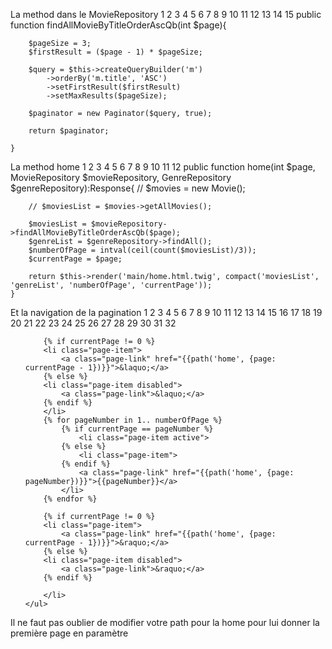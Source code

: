 La method dans le MovieRepository
1
2
3
4
5
6
7
8
9
10
11
12
13
14
15
    public function findAllMovieByTitleOrderAscQb(int $page){

        $pageSize = 3;
        $firstResult = ($page - 1) * $pageSize;

        $query = $this->createQueryBuilder('m')
            ->orderBy('m.title', 'ASC')
            ->setFirstResult($firstResult)
            ->setMaxResults($pageSize);

        $paginator = new Paginator($query, true);
        
        return $paginator;

    }
La method home
1
2
3
4
5
6
7
8
9
10
11
12
    public function home(int $page, MovieRepository $movieRepository, GenreRepository $genreRepository):Response{
        // $movies = new Movie();

        // $moviesList = $movies->getAllMovies();

        $moviesList = $movieRepository->findAllMovieByTitleOrderAscQb($page);
        $genreList = $genreRepository->findAll();
        $numberOfPage = intval(ceil(count($moviesList)/3));
        $currentPage = $page;

        return $this->render('main/home.html.twig', compact('moviesList', 'genreList', 'numberOfPage', 'currentPage'));
    }
Et la navigation de la pagination
1
2
3
4
5
6
7
8
9
10
11
12
13
14
15
16
17
18
19
20
21
22
23
24
25
26
27
28
29
30
31
32
<nav class="col-lg-9 offset-lg-3">
    <ul class="pagination">
        
        {% if currentPage != 0 %}
        <li class="page-item">
            <a class="page-link" href="{{path('home', {page: currentPage - 1})}}">&laquo;</a>
        {% else %}
        <li class="page-item disabled">
            <a class="page-link">&laquo;</a>
        {% endif %}
        </li>
        {% for pageNumber in 1.. numberOfPage %}
            {% if currentPage == pageNumber %}
                <li class="page-item active">
            {% else %}
                <li class="page-item">
            {% endif %}
                <a class="page-link" href="{{path('home', {page: pageNumber})}}">{{pageNumber}}</a>
            </li>
        {% endfor %}

        {% if currentPage != 0 %}
        <li class="page-item">
            <a class="page-link" href="{{path('home', {page: currentPage - 1})}}">&raquo;</a>
        {% else %}
        <li class="page-item disabled">
            <a class="page-link">&raquo;</a>
        {% endif %}

        </li>
    </ul>
</nav>
Il ne faut pas oublier de modifier votre path pour la home pour lui donner la première page en paramètre